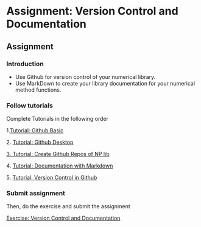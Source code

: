 # Assignment: Version Control and Documentation



## Assignment

### Introduction

* Use Github for version control of your numerical library.
* Use MarkDown to create your library documentation for your numerical method functions.

###

### Follow tutorials

Complete Tutorials in the following order 

1.[Tutorial: Github Basic](https://ykkim.gitbook.io/dlip/programming/github/github-tutorial)

2\. [Tutorial: Github Desktop](https://ykkim.gitbook.io/dlip/programming/github/gitbook-desktop)

[3. Tutorial: Create Github Repos of NP lib](../ta-tutorial/tutorial-markdown.md#preparation)

4\. [Tutorial: Documentation with Markdown](../ta-tutorial/tutorial-documentation-with-markdown.md#preparation)

5\. [Tutorial: Version Control in Github](../ta-tutorial/tutorial-markdown-github.md)

###

### Submit assignment

Then, do the exercise and submit the assignment

[Exercise: Version Control and Documentation](../ta-tutorial/exercise-version-control-and-documentation.md)

